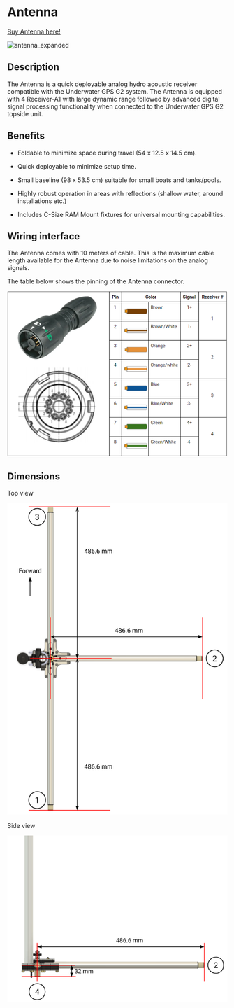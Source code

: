 # Antenna

[Buy Antenna here!](https://waterlinked.com/product/antenna/)

![antenna_expanded](https://waterlinked.com/wp-content/uploads/2020/08/Antenna_Expanded_1600_web.jpg)

## Description

The Antenna is a quick deployable analog hydro acoustic receiver compatible with the Underwater GPS G2 system. The Antenna is equipped with 4 Receiver-A1 with large dynamic range followed by advanced digital signal processing functionality when connected to the Underwater GPS G2 topside unit.

## Benefits

* Foldable to minimize space during travel (54 x 12.5 x 14.5 cm).

* Quick deployable to minimize setup time.

* Small baseline (98 x 53.5 cm) suitable for small boats and tanks/pools.

* Highly robust operation in areas with reflections (shallow water, around installations etc.)

* Includes C-Size RAM Mount fixtures for universal mounting capabilities.

## Wiring interface

The Antenna comes with 10 meters of cable. This is the maximum cable length available for the Antenna due to noise limitations on the analog signals.

The table below shows the pinning of the Antenna connector.

![receiver_connector_binder](../img/antenna_connector_binder.png)

## Dimensions

Top view

![antenna_dimensions_top](../img/antenna_dimensions_top.png)

Side view

![antenna_dimensions_side](../img/antenna_dimensions_side.png)
